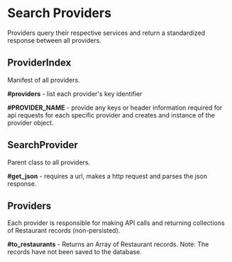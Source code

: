 # Search Providers

Providers query their respective services and return a standardized response between all providers.

## ProviderIndex

Manifest of all providers.

<b>#providers</b> - list each provider's key identifier

<b>#PROVIDER_NAME</b> - provide any keys or header information required for api requests for each specific provider and creates and instance of the provider object.

## SearchProvider

Parent class to all providers.

<b>#get_json</b> - requires a url, makes a http request and parses the json response.


## Providers

Each provider is responsible for making API calls and returning collections of Restaurant records (non-persisted).

<b>#to_restaurants</b> - Returns an Array of Restaurant records. Note: The records have not been saved to the database.
